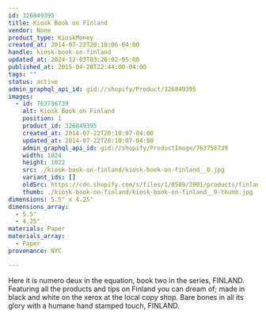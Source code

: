 ```yaml
---
id: 326849395
title: Kiosk Book on Finland
vendor: None
product_type: KioskMoney
created_at: 2014-07-22T20:10:06-04:00
handle: kiosk-book-on-finland
updated_at: 2024-12-03T03:26:02-05:00
published_at: 2015-04-28T22:44:00-04:00
tags: ""
status: active
admin_graphql_api_id: gid://shopify/Product/326849395
images:
  - id: 763756739
    alt: Kiosk Book on Finland
    position: 1
    product_id: 326849395
    created_at: 2014-07-22T20:10:07-04:00
    updated_at: 2014-07-22T20:10:07-04:00
    admin_graphql_api_id: gid://shopify/ProductImage/763756739
    width: 1024
    height: 1022
    src: ./kiosk-book-on-finland/kiosk-book-on-finland__0.jpg
    variant_ids: []
    oldSrc: https://cdn.shopify.com/s/files/1/0589/2901/products/finlandbook.jpeg?v=1406074207
    thumb: ./kiosk-book-on-finland/kiosk-book-on-finland__0-thumb.jpg
dimensions: 5.5" x 4.25"
dimensions_array:
  - 5.5"
  - 4.25"
materials: Paper
materials_array:
  - Paper
provenance: NYC

---
```


Here it is numero deux in the equation, book two in the series, FINLAND. Featuring all the products and tips on Finland you can dream of; made in black and white on the xerox at the local copy shop. Bare bones in all its glory with a humane hand stamped touch, FINLAND.